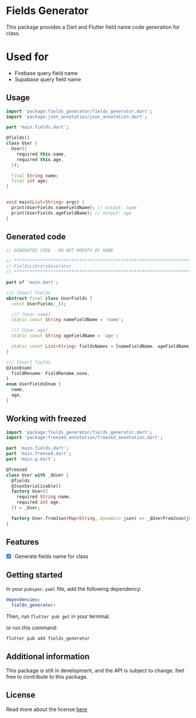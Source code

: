 # Fields Generator

This package provides a Dart and Flutter field name code generation for class.


# Used for
- Firebase query field name
- Supabase query field name 


## Usage

```dart
import 'package:fields_generator/fields_generator.dart';
import 'package:json_annotation/json_annotation.dart';

part 'main.fields.dart';

@fields()
class User {
  User({
    required this.name,
    required this.age,
  });

  final String name;
  final int age;
}


void main(List<String> args) {
  print(UserFields.nameFieldName); // output: name
  print(UserFields.ageFieldName); // output: age
}
```

## Generated code

```dart
// GENERATED CODE - DO NOT MODIFY BY HAND

// **************************************************************************
// FieldsLibraryGenerator
// **************************************************************************

part of 'main.dart';

/// [User] fields
abstract final class UserFields {
  const UserFields._();

  /// [User.name]
  static const String nameFieldName = 'name';

  /// [User.age]
  static const String ageFieldName = 'age';

  static const List<String> fieldsNames = [nameFieldName, ageFieldName];
}

/// [User] fields
@JsonEnum(
  fieldRename: FieldRename.none,
)
enum UserFieldsEnum {
  name,
  age,
}
```

## Working with freezed
```dart
import 'package:fields_generator/fields_generator.dart';
import 'package:freezed_annotation/freezed_annotation.dart';

part 'main.fields.dart';
part 'main.freezed.dart';
part 'main.g.dart';

@freezed
class User with _$User {
  @fields
  @JsonSerializable()
  factory User({
    required String name,
    required int age,
  }) = _User;

  factory User.fromJson(Map<String, dynamic> json) => _$UserFromJson(json);
}
```

## Features
- [x] Generate fields name for class

## Getting started
In your `pubspec.yaml` file, add the following dependency:

```yaml
dependencies:
  fields_generator: 
```

Then, run `flutter pub get` in your terminal.

or run this command:
    
```shell
flutter pub add fields_generator
```

## Additional information

This package is still in development, and the API is subject to change.
feel free to contribute to this package.

## License
Read more about the license [here](./LICENSE)